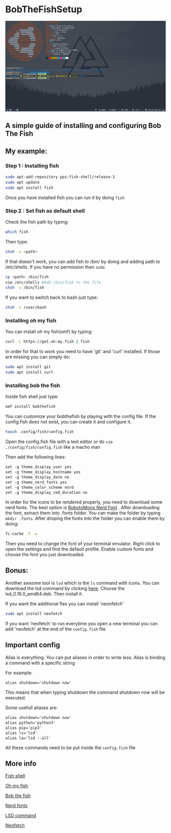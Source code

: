 # BobTheFishSetup

![alt text](https://github.com/Giapa/Tutorials/blob/master/Bob-The-Fish-Setup/Screenshot%20from%202020-02-24%2013-57-43.png)

## A simple guide of installing and configuring Bob The Fish

## My example: 

### Step 1 : Installing fish

```bash
sudo apt-add-repository pps:fish-shell/release-3
sudo apt update
sudo apt install fish
```

Once you have installed fish you can run it by doing ```fish ```

### Step 2 : Set fish as default shell

Check the fish path by typing:
```bash
which fish
```

Then type:
```bash
chsh -s <path>
```

If that doesn't work, you can add fish to /bin/ by doing and adding path to /etc/shells. If you have no permission then ```sudo```

```bash
cp <path> /bin/fish
vim /etc/shells #Add /bin/fish to the file
chsh -s /bin/fish
```

If you want to switch back to bash just type:
```bash
chsh -s /user/bash
```

### Installing oh my fish

You can install oh my fish(omf) by typing:

```bash
curl -L https://get.oh-my.fish | fish
```

In order for that to work you need to have 'git' and 'curl' installed. If those are missing you can simply do:

```bash
sudo apt install git
sudo apt install curl
```

### Installing bob the fish

Inside fish shell just type:
```bash
omf install bobthefish
```

You can customize your bobthefish by playing with the config file. If the config.fish does not exist, you can create it and configure it.

```bash
touch .config/fish/config.fish
```

Open the config.fish file with a text editor or do ```vim ./config/fish/config.fish``` like a macho man

Then add the following lines:
```
set -g theme_display_user yes
set -g theme_display_hostname yes
set -g theme_display_date no
set -g theme_nerd_fonts yes
set -g theme_color_scheme nord
set -g theme_display_cmd_duration no
```

In order for the icons to be rendered properly, you need to download some nerd fonts. The best option is [RobotoMono Nerd Font](https://www.nerdfonts.com/font-downloads) . After downloading the font, extract them into .fonts folder. You can make the folder by typing ```mkdir .fonts```. After droping the fonts into the folder you can enable them by doing:

```bash
fc-cache -f -v
```

Then you need to change the font of your terminal emulator. Right click to open the settings and find the default profile. Enable custom fonts and choose the font you just downloaded.

## Bonus:

Another awsome tool is ```lsd``` which is the ```ls``` command with icons. You can download the lsd command by clicking [here](https://github.com/Peltoche/lsd/releases). Choose the lsd_0.16.0_amd64.deb. Then install it. 

If you want the additional flex you can install 'neonfetch'
```bash
sudo apt install neofetch
```
If you want 'neofetch' to run everytime you open a new terminal you can add 'neofetch' at the end of the ```config.fish``` file
## Important config

Alias is everything. You can put aliases in order to write less. Alias is binding a command with a specific string

For example:
```
alias shutdown='shutdown now'
```
This means that when typing shutdown the command shutdown now will be executed.

Some usefull aliases are:

```
alias shutdown='shutdown now'
alias python='python3'
alias pip='pip3'
alias ls='lsd'
alias la='lsd --all'
```
All these commands need to be put inside the ```config.fish``` file

## More info

[Fish shell](https://github.com/fish-shell/fish-shell)

[Oh my fish](https://github.com/oh-my-fish/oh-my-fish)

[Bob the fish](https://github.com/oh-my-fish/theme-bobthefish)

[Nerd fonts](https://www.nerdfonts.com/font-downloads)

[LSD command](https://github.com/Peltoche/lsd)

[Neofetch](https://github.com/dylanaraps/neofetch)
